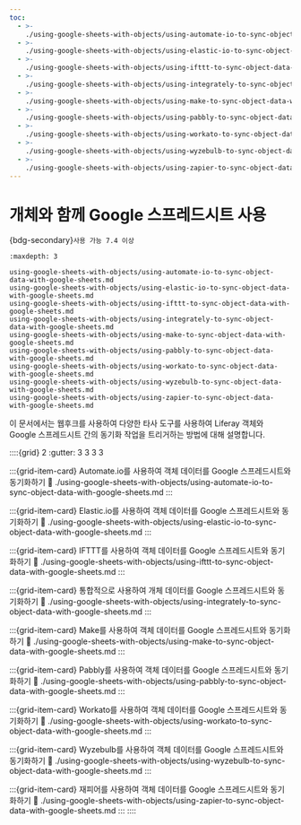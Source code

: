 ```yaml
---
toc:
  - >-
    ./using-google-sheets-with-objects/using-automate-io-to-sync-object-data-with-google-sheets.md
  - >-
    ./using-google-sheets-with-objects/using-elastic-io-to-sync-object-data-with-google-sheets.md
  - >-
    ./using-google-sheets-with-objects/using-ifttt-to-sync-object-data-with-google-sheets.md
  - >-
    ./using-google-sheets-with-objects/using-integrately-to-sync-object-data-with-google-sheets.md
  - >-
    ./using-google-sheets-with-objects/using-make-to-sync-object-data-with-google-sheets.md
  - >-
    ./using-google-sheets-with-objects/using-pabbly-to-sync-object-data-with-google-sheets.md
  - >-
    ./using-google-sheets-with-objects/using-workato-to-sync-object-data-with-google-sheets.md
  - >-
    ./using-google-sheets-with-objects/using-wyzebulb-to-sync-object-data-with-google-sheets.md
  - >-
    ./using-google-sheets-with-objects/using-zapier-to-sync-object-data-with-google-sheets.md
---
```

# 개체와 함께 Google 스프레드시트 사용

{bdg-secondary}`사용 가능 7.4 이상`

```{toctree}
:maxdepth: 3

using-google-sheets-with-objects/using-automate-io-to-sync-object-data-with-google-sheets.md
using-google-sheets-with-objects/using-elastic-io-to-sync-object-data-with-google-sheets.md
using-google-sheets-with-objects/using-ifttt-to-sync-object-data-with-google-sheets.md
using-google-sheets-with-objects/using-integrately-to-sync-object-data-with-google-sheets.md
using-google-sheets-with-objects/using-make-to-sync-object-data-with-google-sheets.md
using-google-sheets-with-objects/using-pabbly-to-sync-object-data-with-google-sheets.md
using-google-sheets-with-objects/using-workato-to-sync-object-data-with-google-sheets.md
using-google-sheets-with-objects/using-wyzebulb-to-sync-object-data-with-google-sheets.md
using-google-sheets-with-objects/using-zapier-to-sync-object-data-with-google-sheets.md
```

이 문서에서는 웹후크를 사용하여 다양한 타사 도구를 사용하여 Liferay 객체와 Google 스프레드시트 간의 동기화 작업을 트리거하는 방법에 대해 설명합니다.

::::{grid} 2
:gutter: 3 3 3 3

:::{grid-item-card} Automate.io를 사용하여 객체 데이터를 Google 스프레드시트와 동기화하기
:link: ./using-google-sheets-with-objects/using-automate-io-to-sync-object-data-with-google-sheets.md
:::

:::{grid-item-card} Elastic.io를 사용하여 객체 데이터를 Google 스프레드시트와 동기화하기
:link: ./using-google-sheets-with-objects/using-elastic-io-to-sync-object-data-with-google-sheets.md
:::

:::{grid-item-card} IFTTT를 사용하여 객체 데이터를 Google 스프레드시트와 동기화하기
:link: ./using-google-sheets-with-objects/using-ifttt-to-sync-object-data-with-google-sheets.md
:::

:::{grid-item-card} 통합적으로 사용하여 개체 데이터를 Google 스프레드시트와 동기화하기
:link: ./using-google-sheets-with-objects/using-integrately-to-sync-object-data-with-google-sheets.md
:::

:::{grid-item-card} Make를 사용하여 객체 데이터를 Google 스프레드시트와 동기화하기
:link: ./using-google-sheets-with-objects/using-make-to-sync-object-data-with-google-sheets.md
:::

:::{grid-item-card} Pabbly를 사용하여 객체 데이터를 Google 스프레드시트와 동기화하기
:link: ./using-google-sheets-with-objects/using-pabbly-to-sync-object-data-with-google-sheets.md
:::

:::{grid-item-card} Workato를 사용하여 객체 데이터를 Google 스프레드시트와 동기화하기
:link: ./using-google-sheets-with-objects/using-workato-to-sync-object-data-with-google-sheets.md
:::

:::{grid-item-card} Wyzebulb를 사용하여 객체 데이터를 Google 스프레드시트와 동기화하기
:link: ./using-google-sheets-with-objects/using-wyzebulb-to-sync-object-data-with-google-sheets.md
:::

:::{grid-item-card} 재피어를 사용하여 객체 데이터를 Google 스프레드시트와 동기화하기
:link: ./using-google-sheets-with-objects/using-zapier-to-sync-object-data-with-google-sheets.md
:::
::::
